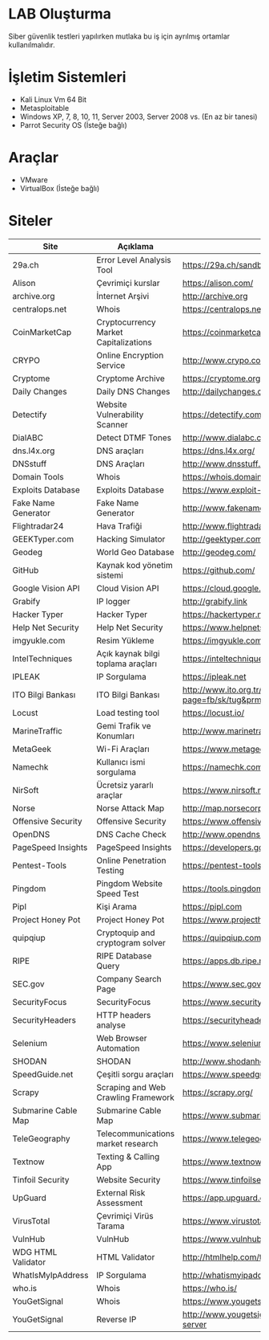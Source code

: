 # LAB Oluşturma
Siber güvenlik testleri yapılırken mutlaka bu iş için ayrılmış ortamlar kullanılmalıdır.

# İşletim Sistemleri
- Kali Linux Vm 64 Bit
- Metasploitable
- Windows XP, 7, 8, 10, 11, Server 2003, Server 2008 vs. (En az bir tanesi)
- Parrot Security OS (İsteğe bağlı)

# Araçlar
- VMware
- VirtualBox (İsteğe bağlı)

# Siteler
| Site | Açıklama | Bağlantı |
| - | - | - |
| 29a.ch | Error Level Analysis Tool | https://29a.ch/sandbox/2012/imageerrorlevelanalysis/ |
| Alison | Çevrimiçi kurslar | https://alison.com/ |
| archive.org | İnternet Arşivi | http://archive.org |
| centralops.net | Whois | https://centralops.net/ |
| CoinMarketCap | Cryptocurrency Market Capitalizations | https://coinmarketcap.com/ |
| CRYPO | Online Encryption Service | http://www.crypo.com/ |
| Cryptome | Cryptome Archive | https://cryptome.org/ |
| Daily Changes | Daily DNS Changes | http://dailychanges.domaintools.com/ |
| Detectify | Website Vulnerability Scanner | https://detectify.com |
| DialABC | Detect DTMF Tones | http://www.dialabc.com/sound/detect/index.html |
| dns.l4x.org | DNS araçları | https://dns.l4x.org/ |
| DNSstuff | DNS Araçları | http://www.dnsstuff.com |
| Domain Tools | Whois | https://whois.domaintools.com/ |
| Exploits Database | Exploits Database | https://www.exploit-db.com/ |
| Fake Name Generator | Fake Name Generator | http://www.fakenamegenerator.com |
| Flightradar24 | Hava Trafiği | http://www.flightradar24.com |
| GEEKTyper.com | Hacking Simulator | http://geektyper.com/ |
| Geodeg | World Geo Database | http://geodeg.com/ |
| GitHub | Kaynak kod yönetim sistemi | https://github.com/ |
| Google Vision API | Cloud Vision API | https://cloud.google.com/vision/ |
| Grabify | IP logger | http://grabify.link |
| Hacker Typer | Hacker Typer | https://hackertyper.net/ |
| Help Net Security | Help Net Security | https://www.helpnetsecurity.com/ |
| imgyukle.com | Resim Yükleme | https://imgyukle.com |
| IntelTechniques | Açık kaynak bilgi toplama araçları | https://inteltechniques.com/menu.html |
| IPLEAK | IP Sorgulama | https://ipleak.net |
| ITO Bilgi Bankası | ITO Bilgi Bankası | http://www.ito.org.tr/wps/portal/bilgi-bankasi/detay/?page=fb/sk/tug&prmPageId=BM1.1.3&initView=true |
| Locust | Load testing tool | https://locust.io/ |
| MarineTraffic | Gemi Trafik ve Konumları | http://www.marinetraffic.com |
| MetaGeek | Wi-Fi Araçları | https://www.metageek.com/ |
| Namechk | Kullanıcı ismi sorgulama | https://namechk.com |
| NirSoft | Ücretsiz yararlı araçlar | https://www.nirsoft.net/ |
| Norse | Norse Attack Map | http://map.norsecorp.com/ |
| Offensive Security | Offensive Security | https://www.offensive-security.com/ |
| OpenDNS | DNS Cache Check | http://www.opendns.com/support/cache |
| PageSpeed Insights | PageSpeed Insights | https://developers.google.com/speed/pagespeed/insights/ |
| Pentest-Tools | Online Penetration Testing | https://pentest-tools.com/home |
| Pingdom | Pingdom Website Speed Test | https://tools.pingdom.com/ |
| Pipl | Kişi Arama | https://pipl.com |
| Project Honey Pot | Project Honey Pot | https://www.projecthoneypot.org |
| quipqiup | Cryptoquip and cryptogram solver | https://quipqiup.com/ |
| RIPE | RIPE Database Query | https://apps.db.ripe.net/search/query.html |
| SEC.gov | Company Search Page | https://www.sec.gov/edgar/searchedgar/companysearch.html |
| SecurityFocus | SecurityFocus | https://www.securityfocus.com/ |
| SecurityHeaders | HTTP headers analyse | https://securityheaders.io/ |
| Selenium | Web Browser Automation | https://www.seleniumhq.org/ |
| SHODAN | SHODAN | http://www.shodanhq.com |
| SpeedGuide.net | Çeşitli sorgu araçları | https://www.speedguide.net/ |
| Scrapy | Scraping and Web Crawling Framework | https://scrapy.org/ |
| Submarine Cable Map | Submarine Cable Map | https://www.submarinecablemap.com/ |
| TeleGeography | Telecommunications market research | https://www.telegeography.com/ |
| Textnow | Texting & Calling App | https://www.textnow.com/ |
| Tinfoil Security | Website Security | https://www.tinfoilsecurity.com |
| UpGuard | External Risk Assessment | https://app.upguard.com/webscan |
| VirusTotal | Çevrimiçi Virüs Tarama | https://www.virustotal.com/ |
| VulnHub | VulnHub | https://www.vulnhub.com/ |
| WDG HTML Validator | HTML Validator | http://htmlhelp.com/tools/validator |
| WhatIsMyIpAddress | IP Sorgulama | http://whatismyipaddress.com |
| who.is | Whois | https://who.is/ |
| YouGetSignal | Whois | https://www.yougetsignal.com/tools/whois-lookup/ |
| YouGetSignal | Reverse IP | http://www.yougetsignal.com/tools/web-sites-on-web-server |
